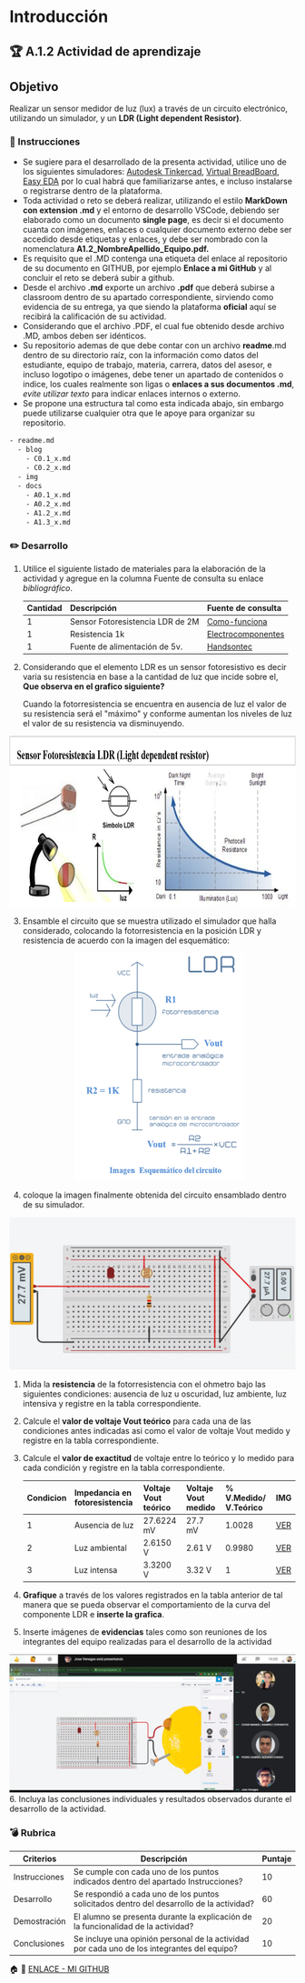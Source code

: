 # Introducción

## :trophy: A.1.2 Actividad de aprendizaje

## Objetivo

Realizar un sensor medidor de luz (lux) a través de un circuito electrónico, utilizando un simulador, y  un **LDR (Light dependent Resistor)**.

### :blue_book: Instrucciones

- Se sugiere para el desarrollado de la presenta actividad, utilice uno de los siguientes simuladores: [Autodesk Tinkercad](https://www.tinkercad.com/), [Virtual BreadBoard](http://www.virtualbreadboard.com/), [Easy EDA](https://easyeda.com/) por lo cual habrá que familiarizarse antes, e incluso instalarse o registrarse dentro de la plataforma.
- Toda actividad o reto se deberá realizar, utilizando el estilo **MarkDown con extension .md** y el entorno de desarrollo VSCode, debiendo ser elaborado como un documento **single page**, es decir si el documento cuanta con imágenes, enlaces o cualquier documento externo debe ser accedido desde etiquetas y enlaces, y debe ser nombrado con la nomenclatura **A1.2_NombreApellido_Equipo.pdf.**
- Es requisito que el .MD contenga una etiqueta del enlace al repositorio de su documento en GITHUB, por ejemplo **Enlace a mi GitHub** y al concluir el reto se deberá subir a github.
- Desde el archivo **.md** exporte un archivo **.pdf** que deberá subirse a classroom dentro de su apartado correspondiente, sirviendo como evidencia de su entrega, ya que siendo la plataforma **oficial** aquí se recibirá la calificación de su actividad.
- Considerando que el archivo .PDF, el cual fue obtenido desde archivo .MD, ambos deben ser idénticos.
- Su repositorio ademas de que debe contar con un archivo **readme**.md dentro de su directorio raíz, con la información como datos del estudiante, equipo de trabajo, materia, carrera, datos del asesor, e incluso logotipo o imágenes, debe tener un apartado de contenidos o indice, los cuales realmente son ligas o **enlaces a sus documentos .md**, _evite utilizar texto_ para indicar enlaces internos o externo.
- Se propone una estructura tal como esta indicada abajo, sin embargo puede utilizarse cualquier otra que le apoye para organizar su repositorio.
  
```
- readme.md
  - blog
    - C0.1_x.md
    - C0.2_x.md
  - img
  - docs
    - A0.1_x.md
    - A0.2_x.md
    - A1.2_x.md
    - A1.3_x.md
```


### :pencil2: Desarrollo

1. Utilice el siguiente listado de materiales para la elaboración de la actividad y agregue en la columna Fuente de consulta su enlace _bibliográfico_.

    | Cantidad | Descripción                      | Fuente de consulta |
    | -------- | -------------------------------- | ------------------ |
    | 1        | Sensor Fotoresistencia LDR de 2M | [Como-funciona](https://como-funciona.co/una-fotorresistencia/)                   |
    | 1        | Resistencia 1k                   | [Electrocomponentes](https://www.google.com/url?hl=es&q=https://www.electrocomponentes.es/resistencias/resistencia-1k-ohm-025w-39-.html%23:~:text%3DPeque%25C3%25B1a%2520resistencia%2520de%2520pel%25C3%25ADcula%2520de,de%2520trabajo%2520de%2520hasta%2520300v&sa=D&ust=1601579701137000&usg=AFQjCNGFuU1XYBPfQatC4I0jja3vDK4F1g)                   |
    | 1        | Fuente de alimentación de 5v.    | [Handsontec](http://www.handsontec.com/dataspecs/mb102-ps.pdf)  |

2. Considerando que el elemento LDR es un sensor fotoresistivo es decir varia su resistencia en base a la cantidad de luz que incide sobre el, **Que observa en el grafico siguiente?** 
   
   Cuando la fotorresistencia se encuentra en ausencia de luz el valor de su resistencia será el "máximo" y conforme aumentan los niveles de luz el valor de su resistencia va disminuyendo.  

<p align="center">
    <img alt="Logo" src="../IMG/C1.x_Sensor_FotoresistenciaLDR.png" width=600 height=300>
</p>

3. Ensamble el circuito que se muestra utilizado el simulador que halla considerado, colocando la fotorresistencia en la posición LDR y resistencia de acuerdo con la imagen del esquemático:

    <p align="center"> 
        <img alt="Logo" src="../IMG/C1.x_CircuitoSensorFotoresistivo.png" width=300 height=400>
    </p>

4. coloque la imagen finalmente obtenida del circuito ensamblado dentro de su simulador.

![CIRCUITO](../IMG/VOL.png)

1. Mida la **resistencia** de la fotorresistencia con el ohmetro bajo las siguientes condiciones: ausencia de luz u oscuridad,  luz ambiente, luz intensiva y registre en la tabla correspondiente.
2. Calcule el **valor de voltaje Vout teórico** para cada una de las condiciones antes indicadas asi como el valor de voltaje Vout medido  y registre en la tabla correspondiente.
3. Calcule el **valor de exactitud** de voltaje entre lo teórico y lo medido para cada condición  y registre en la tabla correspondiente.

    | Condicion          |  Impedancia en fotoresistencia | Voltaje Vout teórico | Voltaje Vout medido | %  V.Medido/ V.Teórico | IMG |
    | --------------- | ----------------------------- | -------------------- | ------------------- | ---------------------- |------|
    | 1 | Ausencia de luz | 27.6224 mV | 27.7 mV | 1.0028 | [VER](../IMG/VOL.png) |
    | 2 | Luz ambiental   |  2.6150 V | 2.61 V | 0.9980   | [VER](../IMG/VL2.png) |
    | 3 | Luz intensa     |  3.3200 V | 3.32 V | 1 | [VER](../IMG/VL3.png) |

4. **Grafique** a través de los valores registrados en la tabla anterior de tal manera que se pueda observar el comportamiento de la curva del componente LDR e **inserte la grafica**.
5.  Inserte imágenes de **evidencias** tales como son reuniones  de los integrantes del equipo realizadas para el desarrollo de la actividad

![EVIDENCIA](../IMG/EQU.png)
6.  Incluya las conclusiones individuales y resultados observados durante el desarrollo de la actividad.

### :bomb: Rubrica

| Criterios     | Descripción                                                                                  | Puntaje |
| ------------- | -------------------------------------------------------------------------------------------- | ------- |
| Instrucciones | Se cumple con cada uno de los puntos indicados dentro del apartado Instrucciones?            | 10      |  | 5 |
| Desarrollo    | Se respondió a cada uno de los puntos solicitados dentro del desarrollo de la actividad?     | 60      |
| Demostración  | El alumno se presenta durante la explicación de la funcionalidad de la actividad?            | 20      |
| Conclusiones  | Se incluye una opinión personal de la actividad  por cada uno de los integrantes del equipo? | 10      |

:house: :open_file_folder: [ENLACE - MI GITHUB](https://github.com/Villalobos39/SISTEMAS-PROGRAMABLES.git )
